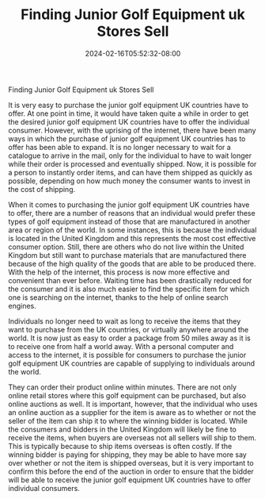 ﻿---
title: "Finding Junior Golf Equipment uk Stores Sell"
date: 2024-02-16T05:52:32-08:00
description: "junior golf Tips for Web Success"
featured_image: "/images/junior golf.jpg"
tags: ["junior golf"]
---

Finding Junior Golf Equipment uk Stores Sell

It is very easy to purchase the junior golf equipment UK countries have to offer.  At one point in time, it would have taken quite a while in order to get the desired junior golf equipment UK countries have to offer the individual consumer.  However, with the uprising of the internet, there have been many ways in which the purchase of junior golf equipment UK countries has to offer has been able to expand.  It is no longer necessary to wait for a catalogue to arrive in the mail, only for the individual to have to wait longer while their order is processed and eventually shipped.  Now, it is possible for a person to instantly order items, and can have them shipped as quickly as possible, depending on how much money the consumer wants to invest in the cost of shipping.

When it comes to purchasing the junior golf equipment UK countries have to offer, there are a number of reasons that an individual would prefer these types of golf equipment instead of those that are manufactured in another area or region of the world.  In some instances, this is because the individual is located in the United Kingdom and this represents the most cost effective consumer option.  Still, there are others who do not live within the United Kingdom but still want to purchase materials that are manufactured there because of the high quality of the goods that are able to be produced there.  With the help of the internet, this process is now more effective and convenient than ever before.  Waiting time has been drastically reduced for the consumer and it is also much easier to find the specific item for which one is searching on the internet, thanks to the help of online search engines.

Individuals no longer need to wait as long to receive the items that they want to purchase from the UK countries, or virtually anywhere around the world.  It is now just as easy to order a package from 50 miles away as it is to receive one from half a world away.  With a personal computer and access to the internet, it is possible for consumers to purchase the junior golf equipment UK countries are capable of supplying to individuals around the world.

They can order their product online within minutes.  There are not only online retail stores where this golf equipment can be purchased, but also online auctions as well.  It is important, however, that the individual who uses an online auction as a supplier for the item is aware as to whether or not the seller of the item can ship it to where the winning bidder is located.  While the consumers and bidders in the United Kingdom will likely be fine to receive the items, when buyers are overseas not all sellers will ship to them.  This is typically because to ship items overseas is often costly.  If the winning bidder is paying for shipping, they may be able to have more say over whether or not the item is shipped overseas, but it is very important to confirm this before the end of the auction in order to ensure that the bidder will be able to receive the junior golf equipment UK countries have to offer individual consumers.

